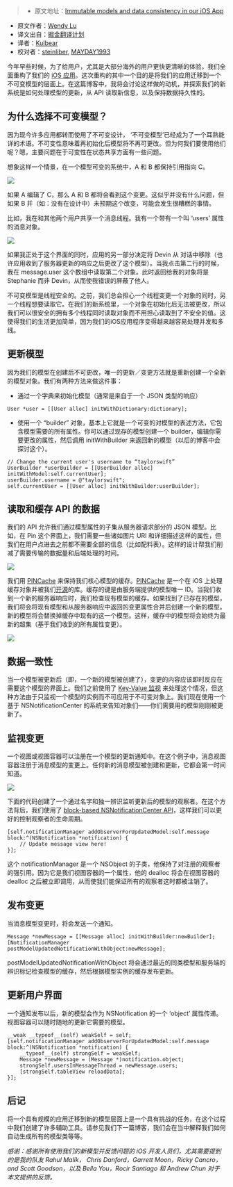 > * 原文地址：[Immutable models and data consistency in our iOS App](https://engineering.pinterest.com/blog/immutable-models-and-data-consistency-our-ios-app)
* 原文作者：[Wendy Lu](https://twitter.com/wendyluwho)
* 译文出自：[掘金翻译计划](https://github.com/xitu/gold-miner)
* 译者：[Kulbear](https://github.com/kulbear)
* 校对者：[steinliber](https://github.com/steinliber), [MAYDAY1993](https://github.com/MAYDAY1993)

今年早些时候，为了给用户，尤其是大部分海外的用户更快更清晰的体验，我们全面重构了我们的 [iOS 应用](https://engineering.pinterest.com/blog/re-architecting-pinterests-ios-app)。这次重构的其中一个目的是将我们的应用迁移到一个不可变模型的层面上。在这篇博客中，我将会讨论这样做的动机，并探索我们的新系统是如何处理模型的更新，从 API 读取新信息，以及保持数据持久性的。

## 为什么选择不可变模型？

因为现今许多应用都转而使用了不可变设计， ‘不可变模型’已经成为了一个耳熟能详的术语。不可变性意味着再初始化后模型将不再可更改。但为何我们要使用他们呢？嗯，主要问题在于可变性在状态共享方面有一些问题。

想象这样一个情景，在一个模型可变的系统中，A 和 B 都保持引用指向 C。

![](https://engineering.pinterest.com/sites/engineering/files/Screen%20Shot%202016-08-19%20at%209.37.26%20AM_0.png)

如果 A 编辑了 C，那么 A 和 B 都将会看到这个变更。这似乎并没有什么问题，但如果 B 并（如：没有在设计中）未预期这个改变，可能会发生很糟糕的事情。

比如，我在和其他两个用户共享一个消息线程。我有一个带有一个叫 ‘users’ 属性的消息对象。

![](https://engineering.pinterest.com/sites/engineering/files/Screen%20Shot%202016-08-19%20at%209.38.32%20AM_0.png)

如果我正处于这个界面的同时，应用的另一部分决定将 Devin 从 对话中移除（也许应用收到了服务器更新的响应之后更改了这个模型）。当我点击第二行的时候，我在 message.user 这个数组中读取第二个对象。此时返回给我的对象将是 Stephanie 而非 Devin，从而使我错误的屏蔽了他人。

不可变模型是线程安全的。之前，我们总会担心一个线程变更一个对象的同时，另一个线程想要读取它。在我们的新系统里，一个对象在初始化后无法被更改，所以我们可以很安全的拥有多个线程同时读取对象而不用担心读取到了不安全的值。这使得我们的生活更加简单，因为我们的iOS应用程序变得越来越容易处理并发和多线。

## 更新模型

因为我们的模型在创建后不可更改，唯一的更新／变更方法就是重新创建一个全新的模型对象。我们有两种方法来做这件事：

* 通过一个字典来初始化模型（通常是来自于一个 JSON 类型的响应）

```
User *user = [[User alloc] initWithDictionary:dictionary];
```

* 使用一个 “builder” 对象，基本上它就是一个可变的对模型的表述方法，它包含模型需要的所有属性。你可以通过现存的模型创建一个 builder，编辑你需要更改的属性，然后调用 initWithBuilder 来返回新的模型（以后的博客中会探讨这个）。

```
// Change the current user's username to “taylorswift”
UserBuilder *userBuilder = [[UserBuilder alloc] initWithModel:self.currentUser];
userBuilder.username = @"taylorswift";
self.currentUser = [[User alloc] initWithBuilder:userBuilder];
```

## 读取和缓存 API 的数据

我们的 API 允许我们通过模型属性的子集从服务器请求部分的 JSON 模型。比如，在 Pin 这个界面上，我们需要一些诸如图片 URI 和详细描述这样的属性，但我们在用户点进去之前都不需要全部的信息（比如配料表）。这样的设计帮我们削减了需要传输的数据量和后端处理的时间。

![](https://engineering.pinterest.com/sites/engineering/files/Screen%20Shot%202016-08-19%20at%209.45.23%20AM_0.png)

我们用 [PINCache](https://github.com/pinterest/PINCache) 来保持我们核心模型的缓存。[PINCache](https://github.com/pinterest/PINCache) 是一个在 iOS 上处理缓存对象并被我们[开源](https://engineering.pinterest.com/tags/pincache)的库。缓存的键是由服务端提供的模型唯一 ID。当我们收到一个新的服务器响应时，我们检查现有模型的缓存。如果找到了已存在的模型，我们将会将现有模型和从服务器响应中返回的变更属性合并后创建一个新的模型。新的模型将会替换掉缓存中现有的这一个模型。这样，缓存中的模型将会始终为最新的超集（基于我们收到的所有属性变更）。

![](https://engineering.pinterest.com/sites/engineering/files/Screen%20Shot%202016-08-19%20at%209.47.14%20AM_0.png)

## 数据一致性

当一个模型被更新后（即，一个新的模型被创建了），变更的内容应该即时反应在需要这个模型的界面上。我们之前使用了 [Key-Value 监视](https://developer.apple.com/library/ios/documentation/Cocoa/Conceptual/KeyValueObserving/KeyValueObserving.html) 来处理这个情况，但这种方法由于只监视一个模型的实例而不可应用于不可变对象上。我们现在使用一个基于 NSNotificationCenter 的系统来告知对象们——你们需要用的模型刚刚被更新了。

## 监视变更

一个视图或视图容器可以注册在一个模型的更新通知中。在这个例子中，消息视图容器注册于消息模型的变更上。任何新的消息模型被创建和更新，它都会第一时间知道。

![](https://engineering.pinterest.com/sites/engineering/files/Screen%20Shot%202016-08-19%20at%209.48.46%20AM_0.png)

下面的代码创建了一个通过名字和独一辨识监听更新后的模型的观察者。在这个方法背后，我们使用了 [block-based NSNotificationCenter API](https://developer.apple.com/library/mac/documentation/Cocoa/Reference/Foundation/Classes/NSNotificationCenter_Class/#//apple_ref/occ/instm/NSNotificationCenter/addObserverForName:object:queue:usingBlock:)，这样我们可以更好的控制观察者的生命周期。

```
[self.notificationManager addObserverForUpdatedModel:self.message block:^(NSNotification *notification) {
    // Update message view here!
}];
```

这个 notificationManager 是一个 NSObject 的子类，他保持了对注册的观察者的强引用。因为它是我们视图容器的一个属性，他的 dealloc 将会在视图容器的 dealloc 之后被立即调用，从而使我们能保证所有的观察者这时都被注销了。

## 发布变更

当消息模型变更时，将会发送一个通知。

```
Message *newMessage = [[Message alloc] initWithBuilder:newBuilder];
[NotificationManager postModelUpdatedNotificationWithObject:newMessage];
```

postModelUpdatedNotificationWithObject 将会通过最近的同类模型和服务端的辨识标记检查模型的缓存，然后根据模型实例的缓存发布更新。

## 更新用户界面

一个通知发布以后，新的模型会作为 NSNotification 的一个 ‘object’ 属性传递。视图容器可以随时随地的更新它需要的模型。

```
__weak __typeof__(self) weakSelf = self;
[self.notificationManager addObserverForUpdatedModel:self.message block:^(NSNotification *notification) {
    __typeof__(self) strongSelf = weakSelf;
    Message *newMessage = (Message *)notification.object;
    strongSelf.usersInMessageThread = newMessage.users;
    [strongSelf.tableView reloadData];
}];
```

## 后记

将一个具有规模的应用迁移到新的模型层面上是一个具有挑战的任务，在这个过程中我们创建了许多辅助工具。请参见我们下一篇博客，我们会在当中解释我们如何自动生成所有的模型类等等。

_感谢：感谢所有使用我们的新模型并反馈问题的 iOS 开发人员们，尤其需要提到的是我的队友 Rahul Malik， Chris Danford，Garrett Moon，Ricky Cancro，and Scott Goodson，以及 Bella You，Rocir Santiago 和 Andrew Chun 对于本文提供的反馈。_
